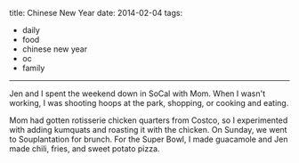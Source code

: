 title: Chinese New Year
date: 2014-02-04
tags:
- daily
- food
- chinese new year
- oc
- family
---

Jen and I spent the weekend down in SoCal with Mom. When I wasn't working, I was shooting hoops at the park, shopping, or cooking and eating.

Mom had gotten rotisserie chicken quarters from Costco, so I experimented with adding kumquats and roasting it with the chicken. On Sunday, we went to Souplantation for brunch. For the Super Bowl, I made guacamole and Jen made chili, fries, and sweet potato pizza.
